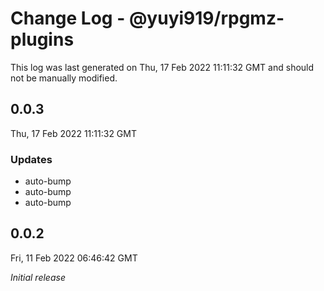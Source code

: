 # Change Log - @yuyi919/rpgmz-plugins

This log was last generated on Thu, 17 Feb 2022 11:11:32 GMT and should not be manually modified.

## 0.0.3

Thu, 17 Feb 2022 11:11:32 GMT

### Updates

- auto-bump
- auto-bump
- auto-bump

## 0.0.2

Fri, 11 Feb 2022 06:46:42 GMT

_Initial release_
